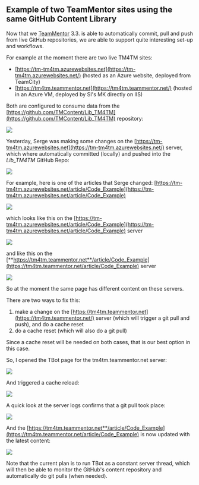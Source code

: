 ## Example of two TeamMentor sites using the same GitHub Content Library

Now that we [TeamMentor](https://teammentor.net/) 3.3. is able to automatically commit, pull and push from live GitHub repositories, we are able to support quite interesting set-up and workflows.

For example at the moment there are two live TM4TM sites:  

* [https://tm-tm4tm.azurewebsites.net](https://tm-tm4tm.azurewebsites.net/) (hosted as an Azure website, deployed from TeamCity)
* [https://tm4tm.teammentor.net](https://tm4tm.teammentor.net/) (hosted in an Azure VM, deployed by SI's MK directly on IIS)

Both are configured to consume data from the [https://github.com/TMContent/Lib_TM4TM](https://github.com/TMContent/Lib_TM4TM) repository:  

![](images/example-of-two-1.png)

Yesterday, Serge was making some changes on the [https://tm-tm4tm.azurewebsites.net](https://tm-tm4tm.azurewebsites.net/)  server, which where automatically committed (locally) and pushed into the _Lib_TM4TM_ GitHub Repo:

![](images/example-of-two-2.png)

For example, here is one of the articles that Serge changed: [https://tm-tm4tm.azurewebsites.net/article/Code_Example](https://tm-tm4tm.azurewebsites.net/article/Code_Example)

![](images/example-of-two-3.png)

which looks like this on the [https://tm-tm4tm.azurewebsites.net/article/Code_Example](https://tm-tm4tm.azurewebsites.net/article/Code_Example) server

![](images/example-of-two-4.png)

and like this on the [**https://tm4tm.teammentor.net**/article/Code_Example](https://tm4tm.teammentor.net/article/Code_Example) server

![](images/example-of-two-5.png)

So at the moment the same page has different content on these servers.

There are two ways to fix this:  


1. make a change on the [https://tm4tm.teammentor.net](https://tm4tm.teammentor.net/) server (which will trigger a git pull and push), and do a cache reset
2. do a cache reset (which will also do a git pull)

Since a cache reset will be needed on both cases, that is our best option in this case.

So, I opened the TBot page for the tm4tm.teammentor.net server:

![](images/example-of-two-6.png)

And triggered a cache reload:

![](images/example-of-two-7.png)

A quick look at the server logs confirms that a git pull took place:

![](images/example-of-two-8.png)

And the [https://tm4tm.teammentor.net**/article/Code_Example](https://tm4tm.teammentor.net/article/Code_Example)  is now updated with the latest content:

![](images/example-of-two-9.png)

Note that the current plan is to run TBot as a constant server thread, which will then be able to monitor the GitHub's content repository and automatically do git pulls (when needed).
